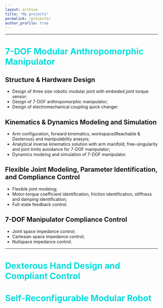 ```yaml
---
layout: archive
title: "My projects"
permalink: /projects/
author_profile: true
---
```

---
# <font color="#00dddd">7-DOF Modular Anthropomorphic Manipulator</font><br />
## Structure & Hardware Design
- Design of three size robotic modular joint with embeded joint torque sensor;
- Design of 7-DOF anthropomorphic manipulator;
- Design of electromechanical coupling quick changer.

## Kinematics & Dynamics Modeling and Simulation
- Arm configuration, forward kinematics, workspace(Reachable & Dexterous) and manipulability anasyis;
- Analytical inverse kinematics solution with arm manifold, free-singularity and joint limits avoidance for 7-DOF manipulator;
- Dynamics modeing and simulation of 7-DOF manipulator.

## Flexible Joint Modeling, Parameter Identification, and Compliance Control
- Flexible joint modeing;
- Motor-torque coefficient identification, friction identification, stiffness and damping identification;
- Full-state feedback control.

## 7-DOF Manipulator Compliance Control
- Joint space impedance control;
- Cartesian space impedance control;
- Nullspace impedance control.
---

# <font color="#00dddd">Dexterous Hand Design and Compliant Control</font><br />

# <font color="#00dddd">Self-Reconfigurable Modular Robot</font><br />
